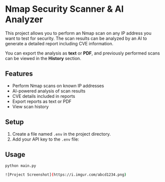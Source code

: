 # Nmap Security Scanner & AI Analyzer

This project allows you to perform an Nmap scan on any IP address you want to test for security. The scan results can be analyzed by an AI to generate a detailed report including CVE information.  

You can export the analysis as **text** or **PDF**, and previously performed scans can be viewed in the **History** section.

## Features
- Perform Nmap scans on known IP addresses
- AI-powered analysis of scan results
- CVE details included in reports
- Export reports as text or PDF
- View scan history

## Setup
1. Create a file named `.env` in the project directory.
2. Add your API key to the `.env` file:


## Usage
```bash
python main.py

![Project Screenshot](https://i.imgur.com/abcd1234.png)

